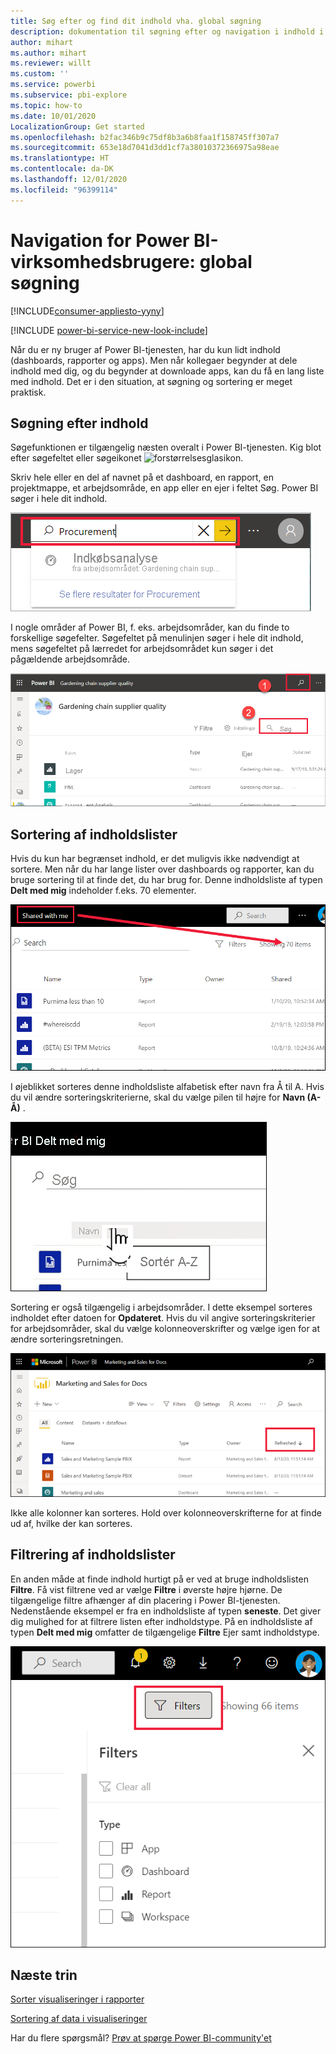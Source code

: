 ```yaml
---
title: Søg efter og find dit indhold vha. global søgning
description: dokumentation til søgning efter og navigation i indhold i Power BI-tjenesten
author: mihart
ms.author: mihart
ms.reviewer: willt
ms.custom: ''
ms.service: powerbi
ms.subservice: pbi-explore
ms.topic: how-to
ms.date: 10/01/2020
LocalizationGroup: Get started
ms.openlocfilehash: b2fac346b9c75df8b3a6b8faa1f158745ff307a7
ms.sourcegitcommit: 653e18d7041d3dd1cf7a38010372366975a98eae
ms.translationtype: HT
ms.contentlocale: da-DK
ms.lasthandoff: 12/01/2020
ms.locfileid: "96399114"
---
```

# <a name="navigation-for-power-bi-business-users-global-search"></a>Navigation for Power BI-virksomhedsbrugere: global søgning

[!INCLUDE[consumer-appliesto-yyny](../includes/consumer-appliesto-yyny.md)]

[!INCLUDE [power-bi-service-new-look-include](../includes/power-bi-service-new-look-include.md)]


Når du er ny bruger af Power BI-tjenesten, har du kun lidt indhold (dashboards, rapporter og apps). Men når kollegaer begynder at dele indhold med dig, og du begynder at downloade apps, kan du få en lang liste med indhold. Det er i den situation, at søgning og sortering er meget praktisk.

## <a name="searching-for-content"></a>Søgning efter indhold
 Søgefunktionen er tilgængelig næsten overalt i Power BI-tjenesten. Kig blot efter søgefeltet eller søgeikonet ![forstørrelsesglasikon](./media/end-user-search-sort/power-bi-search-icon.png).

 Skriv hele eller en del af navnet på et dashboard, en rapport, en projektmappe, et arbejdsområde, en app eller en ejer i feltet Søg. Power BI søger i hele dit indhold. 

 ![Skærmbillede, der viser søgefeltet med ordet Indkøb angivet.](./media/end-user-search-sort/power-bi-search-field.png) 

 I nogle områder af Power BI, f. eks. arbejdsområder, kan du finde to forskellige søgefelter. Søgefeltet på menulinjen søger i hele dit indhold, mens søgefeltet på lærredet for arbejdsområdet kun søger i det pågældende arbejdsområde.

 ![søg i et arbejdsområde](./media/end-user-search-sort/power-bi-search-fields.png) 

## <a name="sorting-content-lists"></a>Sortering af indholdslister

Hvis du kun har begrænset indhold, er det muligvis ikke nødvendigt at sortere.  Men når du har lange lister over dashboards og rapporter, kan du bruge sortering til at finde det, du har brug for. Denne indholdsliste af typen **Delt med mig** indeholder f.eks. 70 elementer. 

![delt med mig-indholdsliste](./media/end-user-search-sort/power-bi-a-to-z.png)

I øjeblikket sorteres denne indholdsliste alfabetisk efter navn fra Å til A. Hvis du vil ændre sorteringskriterierne, skal du vælge pilen til højre for **Navn (A-Å)** .

![Rullemenuen Sortér](./media/end-user-search-sort/power-bi-sort-z-to-a.png)


Sortering er også tilgængelig i arbejdsområder. I dette eksempel sorteres indholdet efter datoen for **Opdateret**. Hvis du vil angive sorteringskriterier for arbejdsområder, skal du vælge kolonneoverskrifter og vælge igen for at ændre sorteringsretningen. 


![søg efter en rapport](./media/end-user-search-sort/power-bi-refreshed.png)

Ikke alle kolonner kan sorteres. Hold over kolonneoverskrifterne for at finde ud af, hvilke der kan sorteres.

## <a name="filtering-content-lists"></a>Filtrering af indholdslister
En anden måde at finde indhold hurtigt på er ved at bruge indholdslisten **Filtre**. Få vist filtrene ved ar vælge **Filtre** i øverste højre hjørne. De tilgængelige filtre afhænger af din placering i Power BI-tjenesten.  Nedenstående eksempel er fra en indholdsliste af typen **seneste**.  Det giver dig mulighed for at filtrere listen efter indholdstype.  På en indholdsliste af typen **Delt med mig** omfatter de tilgængelige **Filtre** Ejer samt indholdstype.

![Skærmbillede af filter på indholdsliste.](./media/end-user-search-sort/power-bi-sort-filters.png)


## <a name="next-steps"></a>Næste trin
[Sorter visualiseringer i rapporter](end-user-change-sort.md)

[Sortering af data i visualiseringer](end-user-change-sort.md)

Har du flere spørgsmål? [Prøv at spørge Power BI-community'et](https://community.powerbi.com/)
